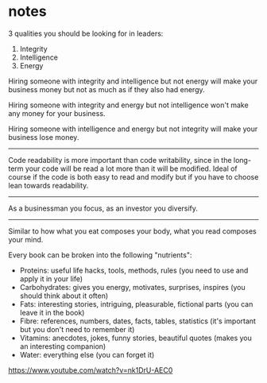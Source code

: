 # notes

3 qualities you should be looking for in leaders:

1. Integrity
2. Intelligence
3. Energy

Hiring someone with integrity and intelligence but not energy will make your business money but not as much as if they also had energy.

Hiring someone with integrity and energy but not intelligence won't make any money for your business.

Hiring someone with intelligence and energy but not integrity will make your business lose money.
                             
---

Code readability is more important than code writability, since in the long-term your code will be read a lot more 
than it will be modified. Ideal of course if the code is both easy to read and modify but if you have to choose 
lean towards readability.

---

As a businessman you focus, as an investor you diversify.

---

Similar to how what you eat composes your body, what you read composes your mind.

Every book can be broken into the following "nutrients":

- Proteins: useful life hacks, tools, methods, rules (you need to use and apply it in your life)
- Carbohydrates: gives you energy, motivates, surprises, inspires (you should think about it often)
- Fats: interesting stories, intriguing, pleasurable, fictional parts (you can leave it in the book)
- Fibre: references, numbers, dates, facts, tables, statistics (it's important but you don't need to remember it)
- Vitamins: anecdotes, jokes, funny stories, beautiful quotes (makes you an interesting companion)
- Water: everything else (you can forget it)



https://www.youtube.com/watch?v=nk1DrU-AEC0
